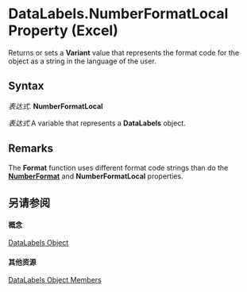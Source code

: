 
# DataLabels.NumberFormatLocal Property (Excel)

Returns or sets a  **Variant** value that represents the format code for the object as a string in the language of the user.


## Syntax

 _表达式_. **NumberFormatLocal**

 _表达式_ A variable that represents a **DataLabels** object.


## Remarks

The  **Format** function uses different format code strings than do the **[NumberFormat](23a08b07-5a35-2249-6079-f8a9334c3bee.md)** and **NumberFormatLocal** properties.


## 另请参阅


#### 概念


[DataLabels Object](3d79271e-c702-e785-6984-d838d060a8c5.md)
#### 其他资源


[DataLabels Object Members](http://msdn.microsoft.com/library/3c9d909d-d090-b6ed-8a28-ba62c3459044%28Office.15%29.aspx)